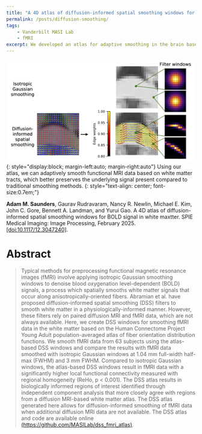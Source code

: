```yaml
---
title: "A 4D atlas of diffusion-informed spatial smoothing windows for BOLD signal in white matter"
permalink: /posts/diffusion-smoothing/
tags: 
    - Vanderbilt MASI Lab
    - fMRI
excerpt: We developed an atlas for adaptive smoothing in the brain based on white matter tracts.
---
```


![Comparison of diffusion smoothing and traditional Gaussian smoothing](/assets/images/journal_headers/dss_graphical_abstract.png){: style="display:block; margin-left:auto; margin-right:auto"} 
Using our atlas, we can adaptively smooth functional MRI data based on white matter tracts, which better preserves the underlying signal present compared to traditional smoothing methods.
{: style="text-align: center; font-size:0.7em;"}

**Adam M. Saunders**, Gaurav Rudravaram, Nancy R. Newlin, Michael E. Kim, John C. Gore, Bennett A. Landman, and Yurui Gao. A 4D atlas of diffusion-informed spatial smoothing windows for BOLD signal in white maxtter. SPIE Medical Imaging: Image Processing, February 2025. [[doi:10.1117/12.3047240]](https://doi.org/10.1117/12.3047240).

# Abstract
> Typical methods for preprocessing functional magnetic resonance images (fMRI) involve applying isotropic Gaussian smoothing windows to denoise blood oxygenation level-dependent (BOLD) signals, a process which spatially smooths white matter signals that occur along anisotropically-oriented fibers. Abramian et al. have proposed diffusion-informed spatial smoothing (DSS) filters to smooth white matter in a physiologically-informed manner. However, these filters rely on paired diffusion MRI and fMRI data, which are not always available. Here, we create DSS windows for smoothing fMRI data in the white matter based on the Human Connectome Project Young Adult population-averaged atlas of fiber orientation distribution functions. We smooth fMRI data from 63 subjects using the atlas-based DSS windows and compare the results with fMRI data smoothed with isotropic Gaussian windows at 1.04 mm full-width half-max (FWHM) and 3 mm FWHM. Compared to isotropic Gaussian windows, the atlas-based DSS windows result in fMRI data with a significantly higher local functional connectivity measured with regional homogeneity (ReHo, p < 0.001). The DSS atlas results in biologically informed regions of interest identified through independent component analysis that more closely agree with regions from a diffusion MRI-based white matter atlas. The DSS atlas generated here allows for diffusion-informed smoothing of fMRI data when additional diffusion MRI data are not available. The DSS atlas and code are available online [(https://github.com/MASILab/dss_fmri_atlas)](https://github.com/MASILab/dss_fmri_atlas).